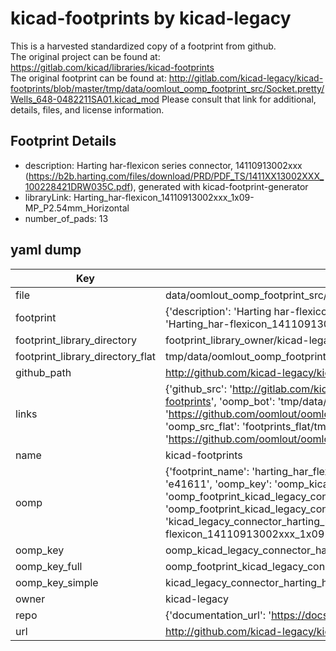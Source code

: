 # kicad-footprints by kicad-legacy  
This is a harvested standardized copy of a footprint from github.  
The original project can be found at:  
https://gitlab.com/kicad/libraries/kicad-footprints  
The original footprint can be found at:
http://gitlab.com/kicad-legacy/kicad-footprints/blob/master/tmp/data/oomlout_oomp_footprint_src/Socket.pretty/Wells_648-0482211SA01.kicad_mod
Please consult that link for additional, details, files, and license information.  
## Footprint Details
* description: Harting har-flexicon series connector, 14110913002xxx (https://b2b.harting.com/files/download/PRD/PDF_TS/1411XX13002XXX_100228421DRW035C.pdf), generated with kicad-footprint-generator  
* libraryLink: Harting_har-flexicon_14110913002xxx_1x09-MP_P2.54mm_Horizontal  
* number_of_pads: 13  
## yaml dump  
| Key | Value |  
| --- | --- |  
| file | data/oomlout_oomp_footprint_src/kicad-footprints/Connector_Harting.pretty/Harting_har-flexicon_14110913002xxx_1x09-MP_P2.54mm_Horizontal.kicad_mod |  
| footprint | {'description': 'Harting har-flexicon series connector, 14110913002xxx (https://b2b.harting.com/files/download/PRD/PDF_TS/1411XX13002XXX_100228421DRW035C.pdf), generated with kicad-footprint-generator', 'libraryLink': 'Harting_har-flexicon_14110913002xxx_1x09-MP_P2.54mm_Horizontal', 'number_of_pads': 13} |  
| footprint_library_directory | footprint_library_owner/kicad-legacy_kicad-footprints |  
| footprint_library_directory_flat | tmp/data/oomlout_oomp_footprint_src/footprints_flat/kicad_legacy_connector_harting_harting_har_flexicon_14110913002xxx_1x09_mp_p2_54mm_horizontal/working |  
| github_path | http://github.com/kicad-legacy/kicad-footprints/blob/master/tmp/data/oomlout_oomp_footprint_src/Connector_Harting.pretty/Harting_har-flexicon_14110913002xxx_1x09-MP_P2.54mm_Horizontal.kicad_mod |  
| links | {'github_src': 'http://gitlab.com/kicad-legacy/kicad-footprints/blob/master/tmp/data/oomlout_oomp_footprint_src/Socket.pretty/Wells_648-0482211SA01.kicad_mod', 'github_src_repo': 'https://gitlab.com/kicad/libraries/kicad-footprints', 'oomp_bot': 'tmp/data/oomlout_oomp_footprint_src/footprints/kicad_legacy_connector_harting_harting_har_flexicon_14110913002xxx_1x09_mp_p2_54mm_horizontal/working', 'oomp_bot_github': 'https://github.com/oomlout/oomlout_oomp_footprint_bot/tree/main/tmp/data/oomlout_oomp_footprint_src/footprints/kicad_legacy_connector_harting_harting_har_flexicon_14110913002xxx_1x09_mp_p2_54mm_horizontal/working', 'oomp_src_flat': 'footprints_flat/tmp/data/oomlout_oomp_footprint_src/footprints_flat/kicad_legacy_connector_harting_harting_har_flexicon_14110913002xxx_1x09_mp_p2_54mm_horizontal/working', 'oomp_src_flat_github': 'https://github.com/oomlout/oomlout_oomp_footprint_src/tree/main/tmp/data/oomlout_oomp_footprint_src/footprints_flat/kicad_legacy_connector_harting_harting_har_flexicon_14110913002xxx_1x09_mp_p2_54mm_horizontal/working'} |  
| name | kicad-footprints |  
| oomp | {'footprint_name': 'harting_har_flexicon_14110913002xxx_1x09_mp_p2_54mm_horizontal', 'library_name': 'connector_harting', 'md5': 'e416115bb4b8a9137e2b07cae74cdcd1', 'md5_10': 'e416115bb4', 'md5_5': 'e4161', 'md5_6': 'e41611', 'oomp_key': 'oomp_kicad_legacy_connector_harting_harting_har_flexicon_14110913002xxx_1x09_mp_p2_54mm_horizontal', 'oomp_key_extra': 'oomp_footprint_kicad_legacy_connector_harting_harting_har_flexicon_14110913002xxx_1x09_mp_p2_54mm_horizontal', 'oomp_key_full': 'oomp_footprint_kicad_legacy_connector_harting_harting_har_flexicon_14110913002xxx_1x09_mp_p2_54mm_horizontal_e41611', 'oomp_key_simple': 'kicad_legacy_connector_harting_harting_har_flexicon_14110913002xxx_1x09_mp_p2_54mm_horizontal', 'original_filename': 'data/oomlout_oomp_footprint_src/kicad-footprints/Connector_Harting.pretty/Harting_har-flexicon_14110913002xxx_1x09-MP_P2.54mm_Horizontal.kicad_mod', 'owner_name': 'kicad_legacy'} |  
| oomp_key | oomp_kicad_legacy_connector_harting_harting_har_flexicon_14110913002xxx_1x09_mp_p2_54mm_horizontal |  
| oomp_key_full | oomp_footprint_kicad_legacy_connector_harting_harting_har_flexicon_14110913002xxx_1x09_mp_p2_54mm_horizontal |  
| oomp_key_simple | kicad_legacy_connector_harting_harting_har_flexicon_14110913002xxx_1x09_mp_p2_54mm_horizontal |  
| owner | kicad-legacy |  
| repo | {'documentation_url': 'https://docs.github.com/rest/repos/repos#get-a-repository', 'message': 'Not Found'} |  
| url | http://github.com/kicad-legacy/kicad-footprints |  

